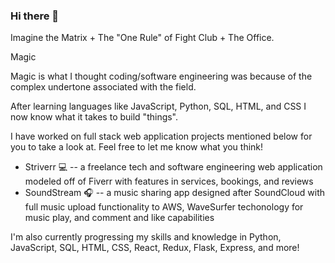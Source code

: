 ### Hi there 👋

Imagine the Matrix + The "One Rule" of Fight Club + The Office.

Magic

Magic is what I thought coding/software engineering was because of the complex undertone associated with the field.

After learning languages like JavaScript, Python, SQL, HTML, and CSS I now know what it takes to build "things".

I have worked on full stack web application projects mentioned below for you to take a look at. Feel free to let me know what you think!


* Striverr :computer: -- a freelance tech and software engineering web application modeled off of Fiverr with features in services, bookings, and reviews
* SoundStream :headphones: -- a music sharing app designed after SoundCloud with full music upload functionality to AWS, WaveSurfer techonology for music play, and comment and like capabilities
    
I'm also currently progressing my skills and knowledge in Python, JavaScript, SQL, HTML, CSS, React, Redux, Flask, Express, and more!




<!--
**AntVith/AntVith** is a ✨ _special_ ✨ repository because its `README.md` (this file) appears on your GitHub profile.

Imagine the Matrix + The "One Rule" of Fight Club + The Office.

Magic :black_joker:

Magic is what I create.

From this magic I have created:
* Striverr :computer: -- a freelance tech and software engineering web application modeled off of Fiverr with features in services, bookings, and reviews
* SoundStream :headphones: -- a music sharing app designed after SoundCloud with full music upload functionality to AWS, WaveSurfer techonology for music play, and comment and like capabilities
    
I'm also currently progressing my skills and knowledge in Python, JavaScript, SQL, HTML, CSS, React, Redux, Flask, Express, and more!



